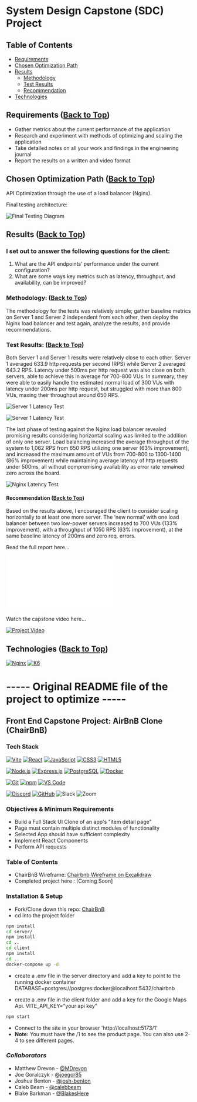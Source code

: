 # System Design Capstone (SDC) Project

## Table of Contents <span id="contents"></span>
* [Requirements](#requirements)
* [Chosen Optimization Path](#path)
* [Results](#results)
  - [Methodology](#methodology)
  - [Test Results](#testResults)
  - [Recommendation](#recommendation)
* [Technologies](#technologies)

## Requirements ([Back to Top](#contents))

- Gather metrics about the current performance of the application
- Research and experiment with methods of optimizing and scaling the application
- Take detailed notes on all your work and findings in the engineering journal
- Report the results on a written and video format

## Chosen Optimization Path <span id="path"></span> ([Back to Top](#contents))

API Optimization through the use of a load balancer (Nginx).

Final testing architecture:

![Final Testing Diagram](API-optimization/SDC_final_testing_diagram.png)

## Results ([Back to Top](#contents))

### I set out to answer the following questions for the client:

1. What are the API endpoints’ performance under the current configuration?
1. What are some ways key metrics such as latency, throughput, and availability, can
be improved?

### Methodology: ([Back to Top](#contents))

The methodology for the tests was relatively simple; gather baseline metrics on Server 1 and Server 2 independent from each other, then deploy the Nginx load balancer and test again, analyze the results, and provide recommendations.

### Test Results: <span id="testResults"></span> ([Back to Top](#contents))

Both Server 1 and Server 1 results were relatively close to each other. Server 1 averaged 633.9 http requests per second (RPS) while Server 2 averaged 643.2 RPS. Latency under 500ms per http request was also close on both servers, able to achieve this in average for 700-800 VUs. In summary, they were able to easily handle the estimated normal load of 300 VUs with latency under 200ms per http request, but struggled with more than 800 VUs, maxing their throughput around 650 RPS.

![Server 1 Latency Test](API-optimization/Server-1_latency_test.png)

![Server 1 Latency Test](API-optimization/Server-2_latency_test.png)

The last phase of testing against the Nginx load balancer revealed promising results considering horizontal scaling was limited to the addition of only one server. Load balancing increased the average throughput of the system to 1,062 RPS from 650 RPS utilizing one server (63% improvement), and increased the maximum amount of VUs from 700-800 to 1300-1400 (86% improvement) while maintaining average latency of http requests under 500ms, all without compromising availability as error rate remained zero across the board.

![Nginx Latency Test](API-optimization/Nginx_latency_test.png)

#### Recommendation ([Back to Top](#contents))

Based on the results above, I encouraged the client to consider scaling horizontally to at least one more server. The ‘new normal’ with one load balancer between two low-power servers increased to 700 VUs (133% improvement), with a throughput of 1050 RPS (63% improvement), at the same baseline latency of 200ms and zero req. errors.

Read the full report here...

![Engineering Journal and Developer’s Notes](API-optimization/SDC_dev_journal_Will-Franceschini.pdf)

Watch the capstone video here...

[![Project Video](API-optimization/SDC_video_thumbnail.png)](https://youtu.be/AbH6sg5cFWI)

## Technologies ([Back to Top](#contents))

[![Nginx](https://img.shields.io/badge/-Nginx-009639?style=flat&logo=nginx&logoColor=black)](https://nginx.org/)
[![K6](https://img.shields.io/badge/-k6-7D64FF?style=flat&logo=nginx&logoColor=white)](https://k6.io/)

# ----- Original README file of the project to optimize -----

## Front End Capstone Project: AirBnB Clone (ChairBnB)

### Tech Stack

[![Vite](https://img.shields.io/badge/Vite-B73BFE?style=for-the-badge&logo=vite&logoColor=FFD62E)](https://vitejs.dev/) [![React](https://img.shields.io/badge/React-20232A?style=for-the-badge&logo=react&logoColor=61DAFB)](https://reactjs.org/)
[![JavaScript](https://img.shields.io/badge/JavaScript-323330?style=for-the-badge&logo=javascript&logoColor=F7DF1E)](https://developer.mozilla.org/en-US/docs/Web/JavaScript)
[![CSS3](https://img.shields.io/badge/CSS3-1572B6?style=for-the-badge&logo=css3&logoColor=white)](https://developer.mozilla.org/en-US/docs/Web/CSS)
[![HTML5](https://img.shields.io/badge/HTML5-E34F26?style=for-the-badge&logo=html5&logoColor=white)](https://developer.mozilla.org/en-US/docs/Web/HTML)

[![Node.js](https://img.shields.io/badge/Node.js-339933?style=for-the-badge&logo=nodedotjs&logoColor=white)](https://nodejs.org/)
[![Express.js](https://img.shields.io/badge/Express.js-000000?style=for-the-badge&logo=express&logoColor=white)](https://expressjs.com/)
[![PostgreSQL](https://img.shields.io/badge/PostgreSQL-316192?style=for-the-badge&logo=postgresql&logoColor=white)](https://www.postgresql.org/)
[![Docker](https://img.shields.io/badge/Docker-2CA5E0?style=for-the-badge&logo=docker&logoColor=white)](https://www.docker.com/)

[![Git](https://img.shields.io/badge/Git-E44C30?style=for-the-badge&logo=git&logoColor=white)](https://git-scm.com/)
[![npm](https://img.shields.io/badge/npm-CB3837?style=for-the-badge&logo=npm&logoColor=white)](https://www.npmjs.com/)
[![VS Code](https://img.shields.io/badge/VSCode-0078D4?style=for-the-badge&logo=visual%20studio%20code&logoColor=white)](https://code.visualstudio.com/)

[![Discord](https://img.shields.io/badge/Discord-5865F2?style=for-the-badge&logo=discord&logoColor=white)](https://discord.com/)
[![GitHub](https://img.shields.io/badge/GitHub-100000?style=for-the-badge&logo=github&logoColor=white)](https://github.com/)
![Slack](https://camo.githubusercontent.com/870d2945e15dde83583f64ea1f3f4471702e45bf30fa884412da74cb7731ae42/68747470733a2f2f696d672e736869656c64732e696f2f62616467652f536c61636b2d3441313534423f7374796c653d666f722d7468652d6261646765266c6f676f3d736c61636b266c6f676f436f6c6f723d7768697465)
![Zoom](https://camo.githubusercontent.com/c6c90c4d74d5fad08da3e2c31c556ea8a8b45a6bd5756b6e49111d9825cde56f/68747470733a2f2f696d672e736869656c64732e696f2f62616467652f5a6f6f6d2d3244384346463f7374796c653d666f722d7468652d6261646765266c6f676f3d7a6f6f6d266c6f676f436f6c6f723d7768697465)

### Objectives & Minimum Requirements

- Build a Full Stack UI Clone of an app's "item detail page"
- Page must contain multiple distinct modules of functionality
- Selected App should have sufficient complexity
- Implement React Components
- Perform API requests

### Table of Contents

- ChairBnB Wireframe: [Chairbnb Wireframe on Excalidraw](https://excalidraw.com/#room=e159a4a7216e9c77cc9c,YvhSpCdhIfyighAJuDY2IA)
- Completed project here : [Coming Soon]

### Installation & Setup

- Fork/Clone down this repo: [ChairBnB](https://github.com/CombatCoders/chairbnb.git)
- cd into the project folder

```bash
npm install
cd server/
npm install
cd ..
cd client
npm install
cd ..
docker-compose up -d
```

- create a .env file in the server directory and add a key to point to the running docker container DATABASE=postgres://postgres:docker@localhost:5432/chairbnb

- create a .env file in the client folder and add a key for the Google Maps Api. VITE_API_KEY="your api key"

```Bash
npm start
```

- Connect to the site in your browser 'http://localhost:5173/1'
- **Note:** You must have the /1 to see the product page. You can also use 2-4 to see different pages.

### _Collaborators_

- Matthew Drevon - [@MDrevon](https://github.com/MDrevon)
- Joe Goralczyk - [@joegor85](https://github.com/joegor85)
- Joshua Benton - [@josh-benton](https://github.com/josh-benton)
- Caleb Beam - [@calebbeam](https://github.com/calebbeam)
- Blake Barkman - [@BlakesHere](https://github.com/BlakesHere)
